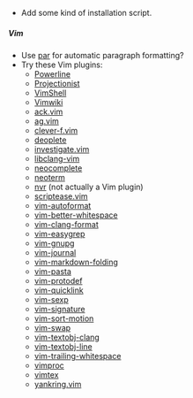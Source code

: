 *   Add some kind of installation script.

##### Vim
*   Use [par](http://vimcasts.org/episodes/formatting-text-with-par/) for automatic
    paragraph formatting?
*   Try these Vim plugins:
    *   [Powerline](https://github.com/powerline/powerline)
    *   [Projectionist](https://github.com/tpope/vim-projectionist)
    *   [VimShell](https://github.com/Shougo/vimshell.vim)
    *   [Vimwiki](https://github.com/vimwiki/vimwiki)
    *   [ack.vim](https://github.com/mileszs/ack.vim)
    *   [ag.vim](https://github.com/rking/ag.vim)
    *   [clever-f.vim](https://github.com/rhysd/clever-f.vim)
    *   [deoplete](https://github.com/Shougo/deoplete.nvim)
    *   [investigate.vim](https://github.com/keith/investigate.vim)
    *   [libclang-vim](https://github.com/libclang-vim/libclang-vim)
    *   [neocomplete](https://github.com/Shougo/neocomplete.vim)
    *   [neoterm](https://github.com/kassio/neoterm)
    *   [nvr](https://github.com/mhinz/neovim-remote) (not actually a Vim plugin)
    *   [scriptease.vim](https://github.com/tpope/vim-scriptease)
    *   [vim-autoformat](https://github.com/Chiel92/vim-autoformat)
    *   [vim-better-whitespace](https://github.com/ntpeters/vim-better-whitespace)
    *   [vim-clang-format](https://github.com/rhysd/vim-clang-format)
    *   [vim-easygrep](https://github.com/dkprice/vim-easygrep)
    *   [vim-gnupg](https://github.com/jamessan/vim-gnupg)
    *   [vim-journal](https://github.com/junegunn/vim-journal)
    *   [vim-markdown-folding](https://github.com/nelstrom/vim-markdown-folding)
    *   [vim-pasta](https://github.com/sickill/vim-pasta)
    *   [vim-protodef](https://github.com/derekwyatt/vim-protodef)
    *   [vim-quicklink](https://github.com/christoomey/vim-quicklink)
    *   [vim-sexp](https://github.com/guns/vim-sexp)
    *   [vim-signature](https://github.com/kshenoy/vim-signature)
    *   [vim-sort-motion](https://github.com/christoomey/vim-sort-motion)
    *   [vim-swap](https://github.com/machakann/vim-swap)
    *   [vim-textobj-clang](https://github.com/libclang-vim/vim-textobj-clang)
    *   [vim-textobj-line](https://github.com/kana/vim-textobj-line)
    *   [vim-trailing-whitespace](https://github.com/bronson/vim-trailing-whitespace)
    *   [vimproc](https://github.com/Shougo/vimproc.vim)
    *   [vimtex](https://github.com/lervag/vimtex)
    *   [yankring.vim](https://github.com/vim-scripts/YankRing.vim)

<!-- ##### Mutt -->

<!-- vim: set tw=90 sts=-1 sw=4 et: -->

